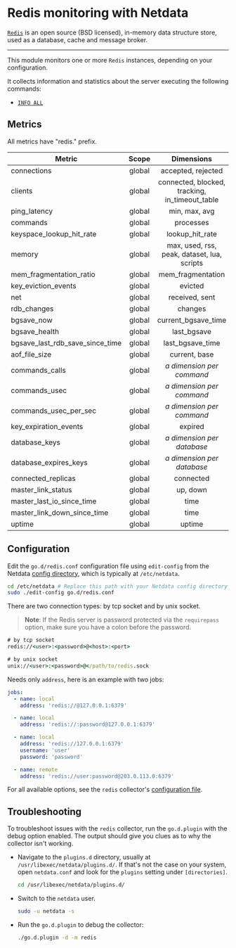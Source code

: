 <!--
title: "Redis monitoring with Netdata"
description: "Monitor the health and performance of Redis storage services with zero configuration, per-second metric granularity, and interactive visualizations."
custom_edit_url: "https://github.com/netdata/go.d.plugin/edit/master/modules/redis/README.md"
sidebar_label: "Redis"
learn_status: "Published"
learn_topic_type: "References"
learn_rel_path: "Integrations/Monitor/Databases"
-->

# Redis monitoring with Netdata

[`Redis`](https://redis.io/) is an open source (BSD licensed), in-memory data structure store, used as a database, cache
and message broker.

---

This module monitors one or more `Redis` instances, depending on your configuration.

It collects information and statistics about the server executing the following commands:

- [`INFO ALL`](https://redis.io/commands/info)

## Metrics

All metrics have "redis." prefix.

| Metric                          | Scope  |                   Dimensions                   |     Units      |
|---------------------------------|:------:|:----------------------------------------------:|:--------------:|
| connections                     | global |               accepted, rejected               | connections/s  |
| clients                         | global | connected, blocked, tracking, in_timeout_table |    clients     |
| ping_latency                    | global |                 min, max, avg                  |    seconds     |
| commands                        | global |                   processes                    |   commands/s   |
| keyspace_lookup_hit_rate        | global |                lookup_hit_rate                 |   percentage   |
| memory                          | global |  max, used, rss, peak, dataset, lua, scripts   |     bytes      |
| mem_fragmentation_ratio         | global |               mem_fragmentation                |     ratio      |
| key_eviction_events             | global |                    evicted                     |     keys/s     |
| net                             | global |                 received, sent                 |   kilobits/s   |
| rdb_changes                     | global |                    changes                     |   operations   |
| bgsave_now                      | global |              current_bgsave_time               |    seconds     |
| bgsave_health                   | global |                  last_bgsave                   |     status     |
| bgsave_last_rdb_save_since_time | global |                last_bgsave_time                |    seconds     |
| aof_file_size                   | global |                 current, base                  |     bytes      |
| commands_calls                  | global |         <i>a dimension per command</i>         |     calls      |
| commands_usec                   | global |         <i>a dimension per command</i>         |  microseconds  |
| commands_usec_per_sec           | global |         <i>a dimension per command</i>         | microseconds/s |
| key_expiration_events           | global |                    expired                     |     keys/s     |
| database_keys                   | global |        <i>a dimension per database</i>         |      keys      |
| database_expires_keys           | global |        <i>a dimension per database</i>         |      keys      |
| connected_replicas              | global |                   connected                    |    replicas    |
| master_link_status              | global |                    up, down                    |     status     |
| master_last_io_since_time       | global |                      time                      |    seconds     |
| master_link_down_since_time     | global |                      time                      |    seconds     |
| uptime                          | global |                     uptime                     |    seconds     |

## Configuration

Edit the `go.d/redis.conf` configuration file using `edit-config` from the
Netdata [config directory](https://learn.netdata.cloud/docs/configure/nodes), which is typically at `/etc/netdata`.

```bash
cd /etc/netdata # Replace this path with your Netdata config directory
sudo ./edit-config go.d/redis.conf
```

There are two connection types: by tcp socket and by unix socket.

> **Note**: If the Redis server is password protected via the `requirepass` option, make sure you have a colon before
> the password.

```cmd
# by tcp socket
redis://<user>:<password>@<host>:<port>

# by unix socket
unix://<user>:<password>@</path/to/redis.sock
```

Needs only `address`, here is an example with two jobs:

```yaml
jobs:
  - name: local
    address: 'redis://@127.0.0.1:6379'

  - name: local
    address: 'redis://:password@127.0.0.1:6379'

  - name: local
    address: 'redis://127.0.0.1:6379'
    username: 'user'
    password: 'password'

  - name: remote
    address: 'redis://user:password@203.0.113.0:6379'
```

For all available options, see the `redis`
collector's [configuration file](https://github.com/netdata/go.d.plugin/blob/master/config/go.d/redis.conf).

## Troubleshooting

To troubleshoot issues with the `redis` collector, run the `go.d.plugin` with the debug option enabled. The output
should give you clues as to why the collector isn't working.

- Navigate to the `plugins.d` directory, usually at `/usr/libexec/netdata/plugins.d/`. If that's not the case on
  your system, open `netdata.conf` and look for the `plugins` setting under `[directories]`.

  ```bash
  cd /usr/libexec/netdata/plugins.d/
  ```

- Switch to the `netdata` user.

  ```bash
  sudo -u netdata -s
  ```

- Run the `go.d.plugin` to debug the collector:

  ```bash
  ./go.d.plugin -d -m redis
  ```
